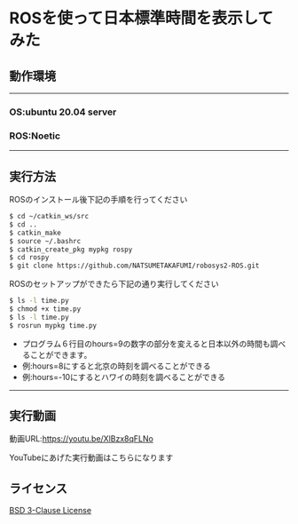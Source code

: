 # ROSを使って日本標準時間を表示してみた

## 動作環境
---
### OS:ubuntu 20.04 server
### ROS:Noetic
---

## 実行方法
ROSのインストール後下記の手順を行ってください
```sh
$ cd ~/catkin_ws/src
$ cd ..
$ catkin_make
$ source ~/.bashrc
$ catkin_create_pkg mypkg rospy
$ cd rospy
$ git clone https://github.com/NATSUMETAKAFUMI/robosys2-ROS.git
```

ROSのセットアップができたら下記の通り実行してください
```sh
$ ls -l time.py
$ chmod +x time.py
$ ls -l time.py
$ rosrun mypkg time.py
```

* プログラム６行目のhours=9の数字の部分を変えると日本以外の時間も調べることができます。 
* 例:hours=8にすると北京の時刻を調べることができる
* 例:hours=-10にするとハワイの時刻を調べることができる  

---

## 実行動画

動画URL:https://youtu.be/XlBzx8qFLNo

YouTubeにあげた実行動画はこちらになります

## ライセンス
[BSD 3-Clause License](https://github.com/NATSUMETAKAFUMI/robosysws2-ROS/blob/main/LICENSE)
